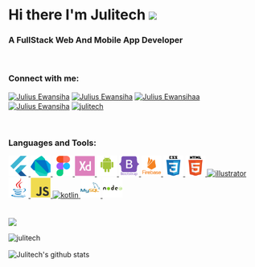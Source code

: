 <h1>Hi there I'm Julitech <img src="https://raw.githubusercontent.com/MartinHeinz/MartinHeinz/master/wave.gif" width="30px"></h1>
<h3>A FullStack Web And Mobile App Developer</h3>

<br>

<!-- <ul>
  <li>🤔 <b>I’m currently open for</b>: A new job opportunity, <a href="https://flowcv.io/resume/feedback/lMhKFXfgJjf8">My Resume</a>.</li>
  <li>😄 <b>Fun fact</b>: I love Cars(🚗), Coding(💻), Reading(📖) and Gaming</li>
</ul> -->

<h3 align="left">Connect with me:</h3>
<p align="left">
  <a href="https://www.linkedin.com/in/julitech/" target="blank"><img align="center"
      src="https://raw.githubusercontent.com/rahuldkjain/github-profile-readme-generator/master/src/images/icons/Social/linked-in-alt.svg"
      alt="Julius Ewansiha" height="30" width="40" /></a> 
    <a href="https://www.wa.me/2348101584577" target="blank"><img align="center"
      src="https://raw.githubusercontent.com/rahuldkjain/github-profile-readme-generator/master/src/images/icons/Social/whatsapp.svg"
      alt="Julius Ewansiha" height="30" width="40" /></a> 
  <a href="https://fb.com/deba.ewansiha" target="blank"><img align="center"
      src="https://raw.githubusercontent.com/rahuldkjain/github-profile-readme-generator/master/src/images/icons/Social/facebook.svg"
      alt="Julius Ewansihaa" height="30" width="40" /></a> 
  <a href="https://www.instagram.com/julitech1" target="blank"><img align="center"
      src="https://raw.githubusercontent.com/rahuldkjain/github-profile-readme-generator/master/src/images/icons/Social/instagram.svg"
      alt="Julius Ewansiha" height="30" width="40" /></a> 
 <a href="https://twitter.com/julitech3" target="blank"><img align="center"
      src="https://raw.githubusercontent.com/rahuldkjain/github-profile-readme-generator/master/src/images/icons/Social/twitter.svg"
      alt="julitech" height="30" width="40" /></a> 
</p>

<br>

<h3 align="left">Languages and Tools:</h3>
<a href="https://flutter.dev/" target="_blank" rel="noreferrer">
  <img
      src="https://github.com/devicons/devicon/blob/master/icons/flutter/flutter-original.svg"
      alt="flutter" width="40" height="40" /> </a>
 <a href="https://dart.dev/" target="_blank" rel="noreferrer">
  <img
      src="https://github.com/devicons/devicon/blob/master/icons/dart/dart-original.svg"
      alt="dart" width="40" height="40" /> </a>
   <a href="https://figma.com/" target="_blank" rel="noreferrer"><img
      src="https://github.com/devicons/devicon/blob/master/icons/figma/figma-original.svg"
      alt="figma" width="40" height="40" /> </a>
  <a href="https://figma.com/" target="_blank" rel="noreferrer"><img
      src="https://github.com/devicons/devicon/blob/master/icons/xd/xd-plain.svg"
      alt="adobexd" width="40" height="40" /> </a>
  <a href="https://developer.android.com" target="_blank" rel="noreferrer"> <img
      src="https://raw.githubusercontent.com/devicons/devicon/master/icons/android/android-original-wordmark.svg"
      alt="android" width="40" height="40" /> </a>
  <a href="https://getbootstrap.com" target="_blank" rel="noreferrer">
    <img src="https://raw.githubusercontent.com/devicons/devicon/master/icons/bootstrap/bootstrap-plain-wordmark.svg"
      alt="bootstrap" width="40" height="40" /> </a> 
      <a href="https://www.cprogramming.com/" target="_blank"
    rel="noreferrer"> <img src="https://github.com/devicons/devicon/blob/master/icons/firebase/firebase-plain-wordmark.svg"
      alt="firebase" width="40" height="40" /> </a>
      <a href="https://www.w3schools.com/css/" target="_blank"
    rel="noreferrer"> <img
      src="https://raw.githubusercontent.com/devicons/devicon/master/icons/css3/css3-original-wordmark.svg" alt="css3"
      width="40" height="40" /> </a> <a href="https://www.w3.org/html/" target="_blank" rel="noreferrer"> <img
      src="https://raw.githubusercontent.com/devicons/devicon/master/icons/html5/html5-original-wordmark.svg"
      alt="html5" width="40" height="40" /> </a> <a href="https://www.adobe.com/in/products/illustrator.html"
    target="_blank" rel="noreferrer"> <img
      src="https://www.vectorlogo.zone/logos/adobe_illustrator/adobe_illustrator-icon.svg" alt="illustrator" width="40"
      height="40" /> </a> <a href="https://www.java.com" target="_blank" rel="noreferrer"> <img
      src="https://raw.githubusercontent.com/devicons/devicon/master/icons/java/java-original.svg" alt="java" width="40"
      height="40" /> </a> <a href="https://developer.mozilla.org/en-US/docs/Web/JavaScript" target="_blank"
    rel="noreferrer"> <img
      src="https://raw.githubusercontent.com/devicons/devicon/master/icons/javascript/javascript-original.svg"
      alt="javascript" width="40" height="40" /> </a> <a href="https://kotlinlang.org" target="_blank" rel="noreferrer">
    <img src="https://www.vectorlogo.zone/logos/kotlinlang/kotlinlang-icon.svg" alt="kotlin" width="40" height="40" />
  </a>
  <a href="https://www.mysql.com/" target="_blank" rel="noreferrer"> <img
      src="https://raw.githubusercontent.com/devicons/devicon/master/icons/mysql/mysql-original-wordmark.svg"
      alt="mysql" width="40" height="40" /> </a>
</a> 
<a href="https://nodejs.org" target="_blank" rel="noreferrer"> <img
      src="https://raw.githubusercontent.com/devicons/devicon/master/icons/nodejs/nodejs-original-wordmark.svg"
      alt="nodejs" width="40" height="40" />
  </a>
  
  
<br>
<br>
<br>

<img align="center" src="https://github-readme-stats.vercel.app/api/top-langs/?username=Julitech&layout=compact&theme=light&hide_border=true" />
<p><img align="center" src="https://github-readme-streak-stats.herokuapp.com/?user=julitech&" alt="julitech" /></p>
<img align="center" src="https://github-readme-stats.vercel.app/api?username=Julitech&show_icons=true&include_all_commits=true&theme=light&count_private=true&hide_border=true&border_radius=2&hide=contribs" alt="Julitech's github stats" /> 



<br />
<br />


<!--
**Uyitech/Uyitech** is a ✨ _special_ ✨ repository because its `README.md` (this file) appears on your GitHub profile.

Here are some ideas to get you started:

- 🔭 I’m currently working on ...
- 🌱 I’m currently learning ...
- 👯 I’m looking to collaborate on ...
- 🤔 I’m looking for help with ...
- 💬 Ask me about ...
- 📫 How to reach me: ...
- 😄 Pronouns: ...
- ⚡ Fun fact: ...
-->
